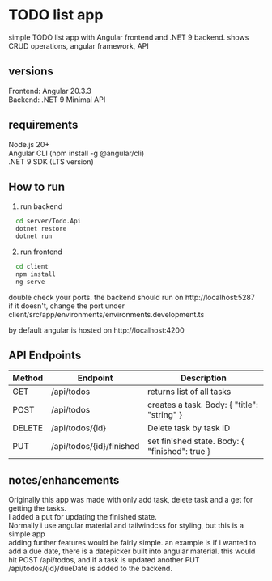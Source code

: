 # TODO list app

simple TODO list app with Angular frontend and .NET 9 backend. shows CRUD operations, angular framework, API

## versions
Frontend: Angular 20.3.3  
Backend: .NET 9 Minimal API

## requirements

Node.js 20+  
Angular CLI (npm install -g @angular/cli)  
.NET 9 SDK (LTS version)  

## How to run

1. run backend
``` bash
  cd server/Todo.Api
  dotnet restore
  dotnet run
```
2. run frontend
``` bash
  cd client
  npm install
  ng serve
```

double check your ports. the backend should run on http://localhost:5287  
if it doesn't, change the port under client/src/app/environments/environments.development.ts

by default angular is hosted on http://localhost:4200

## API Endpoints
| Method | Endpoint           | Description              |
|--------|--------------------|--------------------------|
| GET    | /api/todos         | returns list of all tasks |
| POST   | /api/todos         | creates a task. Body: { "title": "string" } |
| DELETE | /api/todos/{id}    | Delete task by task ID   |
| PUT    | /api/todos/{id}/finished | set finished state. Body: { "finished": true } |


## notes/enhancements
Originally this app was made with only add task, delete task and a get for getting the tasks.  
I added a put for updating the finished state.   
Normally i use angular material and tailwindcss for styling, but this is a simple app  
adding further features would be fairly simple. an example is if i wanted to add a due date, there is a datepicker built into angular material. this would hit POST /api/todos, and if a task is updated another PUT /api/todos/{id}/dueDate is added to the backend.